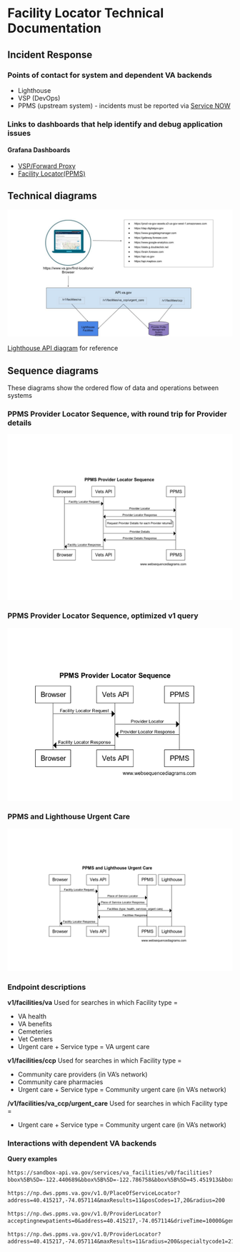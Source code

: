 # Facility Locator Technical Documentation

 
## Incident Response

### Points of contact for system and dependent VA backends
   - Lighthouse
   - VSP (DevOps)
   - PPMS (upstream system) - incidents must be reported via [Service NOW](https://yourit.va.gov/va?id=va_report_incident)
 

### Links to dashboards that help identify and debug application issues
#### Grafana Dashboards
 - [VSP/Forward Proxy](http://grafana.vfs.va.gov/d/000000032/forward-proxy?orgId=1)
 - [Facility Locator(PPMS)](http://grafana.vfs.va.gov/d/000000048/facility-locator-ppms?orgId=1)

## Technical diagrams 

![Architecture diagram](https://github.com/department-of-veterans-affairs/va.gov-team/blob/master/products/facilities/facility-locator/images/FL%20Arch%20diagram.jpg)

[Lighthouse API diagram](https://github.com/department-of-veterans-affairs/va.gov-team/blob/master/products/facilities/facility-locator/images/Lighthouse%20arch%20diagram.png) for reference

## Sequence diagrams 
These diagrams show the ordered flow of data and operations between systems

### PPMS Provider Locator Sequence, with round trip for Provider details 
![PPMS Provider Locator Sequence, with round trip for Provider details](https://github.com/department-of-veterans-affairs/va.gov-team/blob/master/products/facilities/facility-locator/images/PPMS%20Provider%20Locator%20Sequence.png)

### PPMS Provider Locator Sequence, optimized v1 query
![PPMS Provider Locator Sequence, optimized v1 query](https://github.com/department-of-veterans-affairs/va.gov-team/blob/master/products/facilities/facility-locator/images/v1%20ppms%20provider%20locator%20sequence.png)

### PPMS and Lighthouse Urgent Care
![PPMS and Lighthouse Urgent Care](https://github.com/department-of-veterans-affairs/va.gov-team/blob/master/products/facilities/facility-locator/images/PPMS%20and%20Lighthouse%20Urgent%20care.png)

### Endpoint descriptions 

**v1/facilities/va** 
Used for searches in which Facility type =
- VA health
- VA benefits
- Cemeteries
- Vet Centers
- Urgent care + Service type = VA urgent care

**v1/facilities/ccp**
Used for searches in which Facility type =
- Community care providers (in VA’s network)
- Community care pharmacies
- Urgent care + Service type = Community urgent care (in VA’s network)

**/v1/facilities/va_ccp/urgent_care** 
Used for searches in which Facility type =
- Urgent care + Service type = Community urgent care (in VA’s network)

### Interactions with dependent VA backends

**Query examples**
```
https://sandbox-api.va.gov/services/va_facilities/v0/facilities?bbox%5B%5D=-122.440689&bbox%5B%5D=-122.786758&bbox%5B%5D=45.451913&bbox%5B%5D=45.64&type=benefits
```

```
https://np.dws.ppms.va.gov/v1.0/PlaceOfServiceLocator?address=40.415217,-74.057114&maxResults=11&posCodes=17,20&radius=200
```

```
https://np.dws.ppms.va.gov/v1.0/ProviderLocator?acceptingnewpatients=0&address=40.415217,-74.057114&driveTime=10000&gender=0&maxResults=11&network=0&primarycare=0&radius=200&specialtycode1=%27213E00000X%27&specialtycode2=null&specialtycode3=null&specialtycode4=null
```

```
https://np.dws.ppms.va.gov/v1.0/ProviderLocator?address=40.415217,-74.057114&maxResults=11&radius=200&specialtycode1=213E00000X
```
